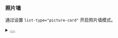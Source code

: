 ### 照片墙

通过设置 `list-type="picture-card"` 开启照片墙模式。

<div class="cell-demo vp-raw">
  <yc-upload
    list-type="picture-card"
    :default-file-list="fileList"
    image-preview />
</div>

<script setup>
const fileList = [
  {
    uid: '-2',
    name: '20200717-103937.png',
    url: '//p1-arco.byteimg.com/tos-cn-i-uwbnlip3yd/a8c8cdb109cb051163646151a4a5083b.png~tplv-uwbnlip3yd-webp.webp',
  },
  {
    uid: '-1',
    name: 'hahhahahahaha.png',
    url: '//p1-arco.byteimg.com/tos-cn-i-uwbnlip3yd/e278888093bef8910e829486fb45dd69.png~tplv-uwbnlip3yd-webp.webp',
  },
];
</script>

<details>
<summary>
 <button class="code-btn"  >
    <icon-code />
 </button>
</summary>

```vue
<template>
  <yc-upload
    list-type="picture-card"
    :default-file-list="fileList"
    image-preview />
</template>

<script setup>
const fileList = [
  {
    uid: '-2',
    name: '20200717-103937.png',
    url: '//p1-arco.byteimg.com/tos-cn-i-uwbnlip3yd/a8c8cdb109cb051163646151a4a5083b.png~tplv-uwbnlip3yd-webp.webp',
  },
  {
    uid: '-1',
    name: 'hahhahahahaha.png',
    url: '//p1-arco.byteimg.com/tos-cn-i-uwbnlip3yd/e278888093bef8910e829486fb45dd69.png~tplv-uwbnlip3yd-webp.webp',
  },
];
</script>
```

</details>
